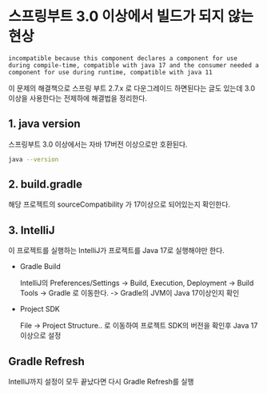 # 스프링부트 3.0 이상에서 빌드가 되지 않는 현상

```
incompatible because this component declares a component for use during compile-time, compatible with java 17 and the consumer needed a component for use during runtime, compatible with java 11
```

이 문제의 해결책으로 스프링 부트 2.7.x 로 다운그레이드 하면된다는 글도 있는데 3.0 이상을 사용한다는 전제하에 해결법을 정리한다.

## 1. java version

스프링부트 3.0 이상에서는 자바 17버전 이상으로만 호환된다.

```bash
java --version
```

## 2. build.gradle

해당 프로젝트의 sourceCompatibility 가 17이상으로 되어있는지 확인한다.

## 3. IntelliJ

이 프로젝트를 실행하는 IntelliJ가 프로젝트를 Java 17로 실행해야만 한다.

- Gradle Build

    IntelliJ의 Preferences/Settings -> Build, Execution, Deployment -> Build Tools -> Gradle 로 이동한다. -> Gradle의 JVM이 Java 17이상인지 확인

- Project SDK
    
    File -> Project Structure.. 로 이동하여 프로젝트 SDK의 버전을 확인후 Java 17이상으로 설정

## Gradle Refresh

IntelliJ까지 설정이 모두 끝났다면 다시 Gradle Refresh를 실행